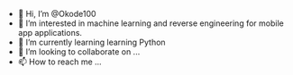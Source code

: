 - 👋 Hi, I’m @Okode100
- 👀 I’m interested in machine learning and reverse engineering for mobile app applications.
- 🌱 I’m currently learning learning Python 
- 💞️ I’m looking to collaborate on ...
- 📫 How to reach me ...

<!---
Okode100/Okode100 is a ✨ special ✨ repository because its `README.md` (this file) appears on your GitHub profile.
You can click the Preview link to take a look at your changes.
--->
